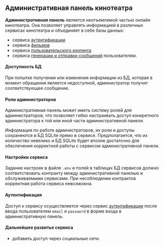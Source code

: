 ## Административная панель кинотеатра

**_Административная панель_** является неотъемлемой частью онлайн кинотеатра. Она позволяет управлять информацией в 
различных сервисах кинотеатра и объединяет в себе базы данных:
* сервиса [аутентификации](https://github.com/allyotov/Auth_sprint_1)
* сервиса [фильмов](https://github.com/chingisdev/Async_API_sprint_2)
* сервиса [пользовательского контента](https://github.com/chingisdev/practicum_profile_API)
* сервиса [генерации и отправки сообщений](https://github.com/allyotov/notifications_sprint_1) пользователям.

#### Доступность БД

При попытке получения или изменения информации из БД, которая в момент обращения является недоступной, администратор
получит соответствующее сообщение.

#### Роли администраторов

Административная панель может иметь систему ролей для администраторов, что позволяет гибко настраивать доступ конкретного
администратора к той или иной части административной панели.

Информация по работе администраторов, их роли и доступы сохраняются в БД SQLite прямо в сервисе. Предполагается, 
что их количество невелико и БД SQLite будет вполне достаточно для обеспечения корректной работы с сервисом 
административной панели.

#### Настройки сервиса

Задание настроек в файле `.env` и полей в таблицах БД сервисов должно соответствовать контракту между административной 
панелью и обслуживаемыми сервисами. При несоблюдении контрактов корректная работа сервиса невозможна.

#### Аутентификация

Доступ к сервису осуществляется через сервис [аутентификации](https://github.com/allyotov/Auth_sprint_1) после ввода пользователем `email` и `password` в форме
входа в административную панель.

#### Дальнейшее развитье сервиса
* добавить доступ через социальные сети.

